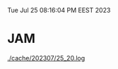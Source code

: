 Tue Jul 25 08:16:04 PM EEST 2023
# JAM
<a href='./cache/202307/25_20.log'>./cache/202307/25_20.log</a>
